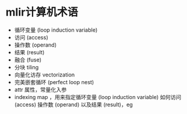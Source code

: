 # mlir计算机术语
- 循环变量 (loop induction variable)
- 访问 (access)
- 操作数 (operand)
- 结果 (result)
- 融合 (fuse)
- 分块 tiling
- 向量化访存 vectorization 
- 完美嵌套循环 (perfect loop nest)
- attr 属性，常量化入参
- indexing map ，用来指定循环变量 (loop induction variable) 如何访问 (access) 操作数 (operand) 以及结果 (result)，eg
